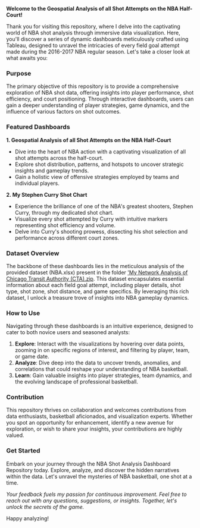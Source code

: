 **Welcome to the Geospatial Analysis of all Shot Attempts on the NBA Half-Court!**


Thank you for visiting this repository, where I delve into the captivating world of NBA shot analysis through immersive data visualization. Here, you'll discover a series of dynamic dashboards meticulously crafted using Tableau, designed to unravel the intricacies of every field goal attempt made during the 2016-2017 NBA regular season. Let's take a closer look at what awaits you:

### Purpose
The primary objective of this repository is to provide a comprehensive exploration of NBA shot data, offering insights into player performance, shot efficiency, and court positioning. Through interactive dashboards, users can gain a deeper understanding of player strategies, game dynamics, and the influence of various factors on shot outcomes.

### Featured Dashboards
**1. Geospatial Analysis of all Shot Attempts on the NBA Half-Court**
   - Dive into the heart of NBA action with a captivating visualization of all shot attempts across the half-court.
   - Explore shot distribution, patterns, and hotspots to uncover strategic insights and gameplay trends.
   - Gain a holistic view of offensive strategies employed by teams and individual players.

**2. My Stephen Curry Shot Chart**
   - Experience the brilliance of one of the NBA's greatest shooters, Stephen Curry, through my dedicated shot chart.
   - Visualize every shot attempted by Curry with intuitive markers representing shot efficiency and volume.
   - Delve into Curry's shooting prowess, dissecting his shot selection and performance across different court zones.

### Dataset Overview
The backbone of these dashboards lies in the meticulous analysis of the provided dataset (NBA.xlsx) present in the folder ['My Network Analysis of Chicago Transit Authority (CTA).zip](https://github.com/mihir2312/Data-Visualizations/blob/main/Network%20Analysis%20of%20Chicago%20Transit%20Authority%20(CTA).zip). 
This dataset encapsulates essential information about each field goal attempt, including player details, shot type, shot zone, shot distance, and game specifics. By leveraging this rich dataset, I unlock a treasure trove of insights into NBA gameplay dynamics.

### How to Use
Navigating through these dashboards is an intuitive experience, designed to cater to both novice users and seasoned analysts:
1. **Explore**: Interact with the visualizations by hovering over data points, zooming in on specific regions of interest, and filtering by player, team, or game date.
2. **Analyze**: Dive deep into the data to uncover trends, anomalies, and correlations that could reshape your understanding of NBA basketball.
3. **Learn**: Gain valuable insights into player strategies, team dynamics, and the evolving landscape of professional basketball.

### Contribution
This repository thrives on collaboration and welcomes contributions from data enthusiasts, basketball aficionados, and visualization experts. Whether you spot an opportunity for enhancement, identify a new avenue for exploration, or wish to share your insights, your contributions are highly valued.

### Get Started
Embark on your journey through the NBA Shot Analysis Dashboard Repository today. Explore, analyze, and discover the hidden narratives within the data. Let's unravel the mysteries of NBA basketball, one shot at a time.

*Your feedback fuels my passion for continuous improvement. Feel free to reach out with any questions, suggestions, or insights. Together, let's unlock the secrets of the game.*

Happy analyzing!
